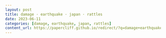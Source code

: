 ```yaml
---
layout: post
title: damage · earthquake · japan · rattles
date: 2023-06-11
categories: [damage, earthquake, japan, rattles]
content_url: https://papercliff.github.io/redirect/?q=damage+earthquake+japan+rattles&tbs=cdr:1,cd_min:6/10/2023,cd_max:6/12/2023
---
```


